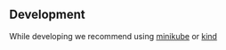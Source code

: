 ## Development

While developing we recommend using [minikube](https://minikube.sigs.k8s.io/docs/) or [kind](https://kind.sigs.k8s.io/)